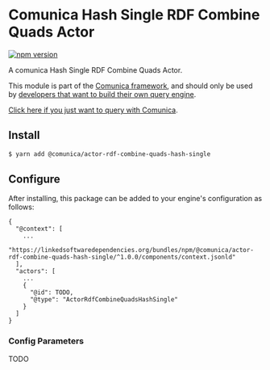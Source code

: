 # Comunica Hash Single RDF Combine Quads Actor

[![npm version](https://badge.fury.io/js/%40comunica%2Factor-rdf-combine-quads-hash-single.svg)](https://www.npmjs.com/package/@comunica/actor-rdf-combine-quads-hash-single)

A comunica Hash Single RDF Combine Quads Actor.

This module is part of the [Comunica framework](https://github.com/comunica/comunica),
and should only be used by [developers that want to build their own query engine](https://comunica.dev/docs/modify/).

[Click here if you just want to query with Comunica](https://comunica.dev/docs/query/).

## Install

```bash
$ yarn add @comunica/actor-rdf-combine-quads-hash-single
```

## Configure

After installing, this package can be added to your engine's configuration as follows:
```text
{
  "@context": [
    ...
    "https://linkedsoftwaredependencies.org/bundles/npm/@comunica/actor-rdf-combine-quads-hash-single/^1.0.0/components/context.jsonld"  
  ],
  "actors": [
    ...
    {
      "@id": TODO,
      "@type": "ActorRdfCombineQuadsHashSingle"
    }
  ]
}
```

### Config Parameters

TODO
